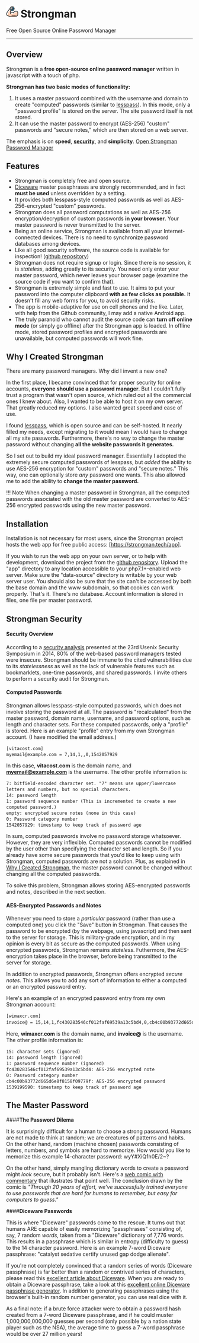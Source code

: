 # ![Strongman](img/favicon-32x32.png) Strongman
Free Open Source Online Password Manager

---

## Overview

Strongman is a **free open-source online password manager** written in javascript with a touch of php. 

**Strongman has two basic modes of functionality:**

1. It uses a master password combined with the username and domain to create "computed" passwords (similar to [lesspass]). In this mode, only a "password profile" is stored on the server. The site password itself is not stored.
2. It can use the master password to encrypt (AES-256) "custom" passwords and "secure notes," which are then stored on a web server.

The emphasis is on **speed**, [**security**](#strongman-security), and **simplicity**. [Open Strongman Password Manager]

## Features

- Strongman is completely free and open source. 
- [Diceware](#diceware-passwords) master passphrases are strongly recommended, and in fact **must be used** unless overridden by a setting.
- It provides both lesspass-style computed passwords as well as AES-256-encrypted "custom" passwords.
- Strongman does all password computations as well as AES-256 encryption/decryption of custom passwords **in your browser**. Your master password is never transmitted to the server.
- Being an online service, Strongman is available from all your Internet-connected devices. There is no need to synchronize password databases among devices.
- Like all good security software, the source code is available for inspection! ([github repository])
- Strongman does not require signup or login. Since there is no session, it is *stateless*, adding greatly to its security.  You need only enter your master password, which never leaves your browser page (examine the source code if you want to confirm that).
- Strongman is extremely simple and fast to use.  It aims to put your password into the computer clipboard **with as few clicks as possible.** It doesn't fill any web forms for you, to avoid security risks.
- The app is mobile-adaptive for use on cell phones and the like. Later, with help from the Github community, I may add a native Android app.
- The truly paranoid who cannot audit the source code can **turn off online mode** (or simply go offline) after the Strongman app is loaded.  In offline mode, stored password profiles and encrypted passwords are unavailable, but computed passwords will work fine.

## Why I Created Strongman

There are many password managers.  Why did I invent a new one?

In the first place, I became convinced that for proper security for online accounts, **everyone should use a password manager**. But I couldn't fully trust a program that wasn't open source, which ruled out all the commercial ones I knew about.  Also, I wanted to be able to host it on my own server. That greatly reduced my options. I also wanted great speed and ease of use.

I found [lesspass], which is open source and can be self-hosted.  It nearly filled my needs, except migrating to it would mean I would have to change all my site passwords.  Furthermore, there's no way to change the master password without changing **all the website passwords it generates.**

So I set out to build my ideal password manager.  Essentially I adopted the extremely secure computed passwords of lesspass, but *added* the ability to use AES-256 encryption for "custom" passwords and "secure notes."  This way, one can optionally store *any* password one wants.  This also allowed me to add the ability to **change the master password.**

!!! Note
    When changing a master password in Strongman, all the computed passwords associated with the old master password are converted to AES-256 encrypted passwords using the new master password.

## Installation

Installation is not necessary for most users, since the Strongman project hosts the web app for free public access: [https://strongman.tech/app].

If you wish to run the web app on your own server, or to help with development, download the project from the [github repository].  Upload the "app" directory to any location accessible to your php7.1+-enabled web server. Make sure the "data-source" directory is writable by your web server user.  You should also be sure that the site can't be accessed by both the base domain and the www subdomain, so that cookies can work properly.  That's it.  There's no database. Account information is stored in files, one file per master password.

[https://strongman.tech/app]: /app
[github repository]: https://github.com/lstandish/strongman
[lesspass]: https://lesspass.com
[security analysis]: https://www.usenix.org/node/184484
[Open Strongman Password Manager]: /app/index.php
[Diceware information]: https://theintercept.com/2015/03/26/passphrases-can-memorize-attackers-cant-guess/

## Strongman Security

#### __Security Overview__

According to a [security analysis] presented at the 23rd Usenix Security Symposium in 2014, 80% of the web-based password managers tested were insecure. Strongman should be immune to the cited vulnerabilities due to its *statelessness* as well as the lack of vulnerable features such as bookmarklets, one-time passwords, and shared passwords. I invite others to perform a security audit for Strongman.

#### __Computed Passwords__

Strongman allows lesspass-style computed passwords, which does not involve storing the password at all.  The password is "recalculated" from the master password, domain name, username, and password options, such as length and character sets. For these computed passwords, only a "profile" is stored. Here is an example "profile" entry from my own Strongman account. (I have modified the email address.)

```
[vitacost.com]
myemail@example.com = 7,14,1,,0,1542057929
```

In this case, **vitacost.com** is the domain name, and **myemail@example.com** is the username. The other profile information is:

```no-highlight
7: bitfield-encoded character set. "7" means use upper/lowercase letters and numbers, but no special characters.  
14: password length  
1: password sequence number (This is incremented to create a new computed password.)  
empty: encrypted secure notes (none in this case)
0: Password category number
1542057929: timestamp to keep track of password age
```
 
In sum, computed passwords involve no password storage whatsoever.  However, they are very inflexible.  Computed passwords cannot be modified by the user other than specifying the character set and length.  So if you already have some secure passwords that you'd like to keep using with Strongman, computed passwords are not a solution. Plus, as explained in [Why I Created Strongman](#why-i-created-strongman), the master password cannot be changed without changing all the computed passwords.

To solve this problem, Strongman allows storing AES-encrypted passwords and notes, described in the next section.

#### __AES-Encrypted Passwords and Notes__

Whenever you need to store a *particular* password (rather than use a computed one) you click the "Save" button in Strongman. That causes the password to be encrypted (by the webpage, using javascript) and then sent to the server for storage.  This is military-grade encryption, and in my opinion is every bit as secure as the computed passwords. When using encrypted passwords, Strongman remains *stateless*. Futhermore, the AES-encryption takes place in the browser, before being transmitted to the server for storage.

In addition to encrypted passwords, Strongman offers encrypted *secure notes*.  This allows you to add any sort of information to either a computed or an encrypted password entry.

Here's an example of an encrypted password entry from my own Strongman account:

```bash
[wimaxcr.com]
invoice@ = 15,14,1,fc430283546cf012faf69539a13c5bd4,0,cb4c00b93772d665d6e8f8158f09779f,1539199590
```
Here, **wimaxcr.com** is the domain name, and **invoice@** is the username. The other profile information is:

```
15: character sets (ignored)  
14: password length (ignored)  
1: password sequence number (ignored)  
fc430283546cf012faf69539a13c5bd4: AES-256 encrypted note  
0: Password category number
cb4c00b93772d665d6e8f8158f09779f: AES-256 encrypted password  
1539199590: timestamp to keep track of password age
```

## The Master Password

####__The Password Dilema__

It is surprisingly difficult for a human to choose a strong password.  Humans are not made to think at random; we are creatures of patterns and habits.  On the other hand, random (machine chosen) passwords consisting of letters, numbers, and symbols are hard to memorize.  How would you like to memorize this example 14-character password: wyY#XiQ1h0E/2~?

On the other hand, simply mangling dictionary words to create a password might *look* secure, but it probably isn't.  Here's a [web comic with commentary](https://www.explainxkcd.com/wiki/index.php/936:_Password_Strength) that illustrates that point well. The conclusion drawn by the comic is *"Through 20 years of effort, we've successfully trained everyone to use passwords that are hard for humans to remember, but easy for computers to guess."*

####__Diceware Passwords__

This is where "Diceware" passwords come to the rescue.  It turns out that humans ARE capable of easily memorizing "passphrases" consisting of, say, 7 random *words*, taken from a "Diceware" dictionary of 7,776 words.  This results in a passphrase which is similar in entropy (difficulty to guess) to the 14 character password.  Here is an example 7-word Diceware passphrase: "catalyst sedative certify unused gap dodge alienate".

If you're not completely convinced that a random series of words (Diceware passphrase) is far better than a random or contrived series of characters, please read this [excellent article about Diceware](https://theintercept.com/2015/03/26/passphrases-can-memorize-attackers-cant-guess/).  When you are ready to obtain a Diceware passphrase, take a look at this [excellent online Diceware passphrase generator](https://www.rempe.us/diceware/#eff). In addition to generating passphrases using the browser's built-in random number generator, you can use real dice with it.

As a final note: if a brute force attacker were to obtain a password hash created from a 7-word Diceware passphrase, and if he could muster 1,000,000,000,000 guesses per second (only possible by a nation state player such as the NSA), the average time to guess a 7-word passphrase would be over 27 million years!

<!--stackedit_data:
eyJoaXN0b3J5IjpbNjU3MjQyMzE1LDY1NzI0MjMxNSw0MDYzMj
I3NTUsNjU3MjQyMzE1LDkzMjA0MiwyMDc4MTQxMzg1LC0xMDY1
OTQ3MzY2LDIxMTI1MzE5MzMsLTY0NDA5MjAzOF19
-->